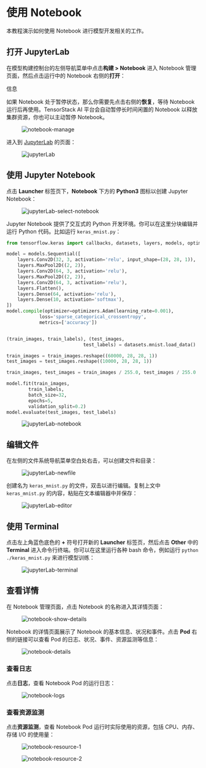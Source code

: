 # 使用 Notebook

本教程演示如何使用 Notebook 进行模型开发相关的工作。

## 打开 JupyterLab

在模型构建控制台的左侧导航菜单中点击**构建 > Notebook** 进入 Notebook 管理页面，然后点击运行中的 Notebook 右侧的**打开**：

<aside class="note info">
<div class="title">信息</div>

如果 Notebook 处于暂停状态，那么你需要先点击右侧的**恢复**，等待 Notebook 运行后再使用。TensorStack AI 平台会自动暂停长时间闲置的 Notebook 以释放集群资源，你也可以主动暂停 Notebook。

</aside>

<figure class="screenshot">
  <img alt="notebook-manage" src="../assets/tasks/develop-and-test-model/use-notebook/notebook-manage.png" />
</figure>

进入到 <a target="_blank" rel="noopener noreferrer" href="https://jupyterlab.readthedocs.io/en/latest/">JupyterLab</a> 的页面：

<figure class="screenshot">
  <img alt="jupyterLab" src="../assets/tasks/develop-and-test-model/use-notebook/jupyterLab.png" />
</figure>

## 使用 Jupyter Notebook

点击 **Launcher** 标签页下，**Notebook** 下方的 **Python3** 图标以创建 Jupyter Notebook：

<figure class="screenshot">
  <img alt="jupyterLab-select-notebook" src="../assets/tasks/develop-and-test-model/use-notebook/jupyterLab-select-notebook.png" />
</figure>

Jupyter Notebook 提供了交互式的 Python 开发环境。你可以在这里分块编辑并运行 Python 代码。比如运行 `keras_mnist.py`：

``` python
from tensorflow.keras import callbacks, datasets, layers, models, optimizers

model = models.Sequential([
    layers.Conv2D(32, 3, activation='relu', input_shape=(28, 28, 1)),
    layers.MaxPool2D((2, 2)),
    layers.Conv2D(64, 3, activation='relu'),
    layers.MaxPool2D((2, 2)),
    layers.Conv2D(64, 3, activation='relu'),
    layers.Flatten(),
    layers.Dense(64, activation='relu'),
    layers.Dense(10, activation='softmax'),
])
model.compile(optimizer=optimizers.Adam(learning_rate=0.001),
            loss='sparse_categorical_crossentropy',
            metrics=['accuracy'])


(train_images, train_labels), (test_images,
                            test_labels) = datasets.mnist.load_data()

train_images = train_images.reshape((60000, 28, 28, 1))
test_images = test_images.reshape((10000, 28, 28, 1))

train_images, test_images = train_images / 255.0, test_images / 255.0

model.fit(train_images,
        train_labels,
        batch_size=32,
        epochs=5,
        validation_split=0.2)
model.evaluate(test_images, test_labels)
```

<figure class="screenshot">
  <img alt="jupyterLab-notebook" src="../assets/tasks/develop-and-test-model/use-notebook/jupyterLab-notebook.png" />
</figure>

## 编辑文件

在左侧的文件系统导航菜单空白处右击，可以创建文件和目录：

<figure class="screenshot">
  <img alt="jupyterLab-newfile" src="../assets/tasks/develop-and-test-model/use-notebook/jupyterLab-newfile.png" />
</figure>

创建名为 `keras_mnist.py` 的文件，双击以进行编辑。复制上文中 `keras_mnist.py` 的内容，粘贴在文本编辑器中并保存：

<figure class="screenshot">
  <img alt="jupyterLab-editor" src="../assets/tasks/develop-and-test-model/use-notebook/jupyterLab-editor.png" />
</figure>

## 使用 Terminal

点击左上角蓝色底色的 **+** 符号打开新的 **Launcher** 标签页，然后点击 **Other** 中的 **Terminal** 进入命令行终端。你可以在这里运行各种 bash 命令，例如运行 `python ./keras_mnist.py` 来进行模型训练：

<figure class="screenshot">
  <img alt="jupyterLab-terminal" src="../assets/tasks/develop-and-test-model/use-notebook/jupyterLab-terminal.png" />
</figure>

## 查看详情

在 Notebook 管理页面，点击 Notebook 的名称进入其详情页面：

<figure class="screenshot">
  <img alt="notebook-show-details" src="../assets/tasks/develop-and-test-model/use-notebook/notebook-show-details.png" />
</figure>

Notebook 的详情页面展示了 Notebook 的基本信息、状况和事件。点击 **Pod** 右侧的链接可以查看 Pod 的日志、状况、事件、资源监测等信息：

<figure class="screenshot">
  <img alt="notebook-details" src="../assets/tasks/develop-and-test-model/use-notebook/notebook-details.png" />
</figure>

### 查看日志

点击**日志**，查看 Notebook Pod 的运行日志：

<figure class="screenshot">
  <img alt="notebook-logs" src="../assets/tasks/develop-and-test-model/use-notebook/notebook-logs.png" />
</figure>

### 查看资源监测

点击**资源监测**，查看 Notebook Pod 运行时实际使用的资源，包括 CPU、内存、存储 I/O 的使用量：

<figure class="screenshot">
  <img alt="notebook-resource-1" src="../assets/tasks/develop-and-test-model/use-notebook/notebook-resource-1.png" />
</figure>

<figure class="screenshot">
  <img alt="notebook-resource-2" src="../assets/tasks/develop-and-test-model/use-notebook/notebook-resource-2.png" />
</figure>
